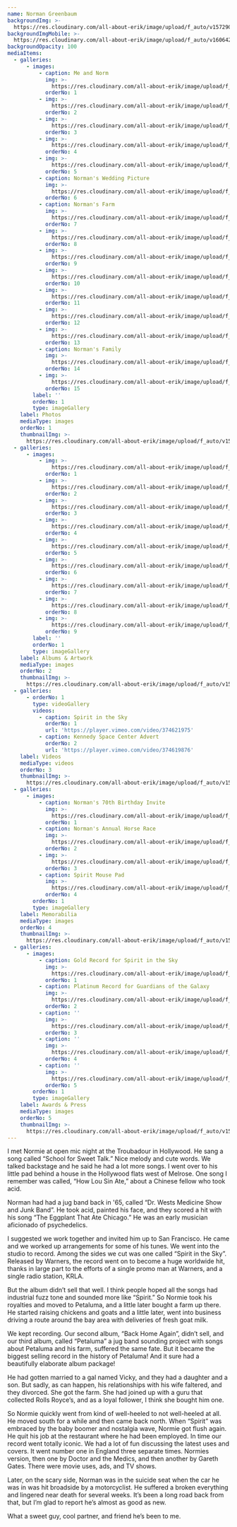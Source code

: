 ```yaml
---
name: Norman Greenbaum
backgroundImg: >-
  https://res.cloudinary.com/all-about-erik/image/upload/f_auto/v1572907512/Musical%20Journey/Musical%20Friends/Friends/Norman%20Greenbaum/Background_Thumbnails/Background_erik_and_normie_vn789h.jpg
backgroundImgMobile: >-
  https://res.cloudinary.com/all-about-erik/image/upload/f_auto/v1606429290/Musical%20Journey/Musical%20Friends/Friends/Norman%20Greenbaum/Background_Thumbnails/Background_norman_greenbaum_768x1024.jpg
backgroundOpacity: 100
mediaItems:
  - galleries:
      - images:
          - caption: Me and Norm
            img: >-
              https://res.cloudinary.com/all-about-erik/image/upload/f_auto/v1572907506/Musical%20Journey/Musical%20Friends/Friends/Norman%20Greenbaum/1_Photos/img020-2_kuxbwf.jpg
            orderNo: 1
          - img: >-
              https://res.cloudinary.com/all-about-erik/image/upload/f_auto/v1572907505/Musical%20Journey/Musical%20Friends/Friends/Norman%20Greenbaum/1_Photos/Norman_duxcma.jpg
            orderNo: 2
          - img: >-
              https://res.cloudinary.com/all-about-erik/image/upload/f_auto/v1572907508/Musical%20Journey/Musical%20Friends/Friends/Norman%20Greenbaum/1_Photos/Norman2_azwina.jpg
            orderNo: 3
          - img: >-
              https://res.cloudinary.com/all-about-erik/image/upload/f_auto/v1572907508/Musical%20Journey/Musical%20Friends/Friends/Norman%20Greenbaum/1_Photos/Norman3_cdwmie.jpg
            orderNo: 4
          - img: >-
              https://res.cloudinary.com/all-about-erik/image/upload/f_auto/v1572907506/Musical%20Journey/Musical%20Friends/Friends/Norman%20Greenbaum/1_Photos/MeAndNormie2_xbbrsh.jpg
            orderNo: 5
          - caption: Norman's Wedding Picture
            img: >-
              https://res.cloudinary.com/all-about-erik/image/upload/f_auto/v1572907507/Musical%20Journey/Musical%20Friends/Friends/Norman%20Greenbaum/1_Photos/NormansWeddingPicture_clm2yt.jpg
            orderNo: 6
          - caption: Norman's Farm
            img: >-
              https://res.cloudinary.com/all-about-erik/image/upload/f_auto/v1572907508/Musical%20Journey/Musical%20Friends/Friends/Norman%20Greenbaum/1_Photos/Normans%20Farm/NormansGarden_w13hbr.jpg
            orderNo: 7
          - img: >-
              https://res.cloudinary.com/all-about-erik/image/upload/f_auto/v1572907504/Musical%20Journey/Musical%20Friends/Friends/Norman%20Greenbaum/1_Photos/Normans%20Farm/NormansFarm_quvoqz.jpg
            orderNo: 8
          - img: >-
              https://res.cloudinary.com/all-about-erik/image/upload/f_auto/v1572907504/Musical%20Journey/Musical%20Friends/Friends/Norman%20Greenbaum/1_Photos/Normans%20Farm/NormansFarm2_gxrgxj.jpg
            orderNo: 9
          - img: >-
              https://res.cloudinary.com/all-about-erik/image/upload/f_auto/v1572907508/Musical%20Journey/Musical%20Friends/Friends/Norman%20Greenbaum/1_Photos/Normans%20Farm/NormansFarm3_dt4sax.jpg
            orderNo: 10
          - img: >-
              https://res.cloudinary.com/all-about-erik/image/upload/f_auto/v1572907504/Musical%20Journey/Musical%20Friends/Friends/Norman%20Greenbaum/1_Photos/Normans%20Farm/NormansFarm4_ormne1.jpg
            orderNo: 11
          - img: >-
              https://res.cloudinary.com/all-about-erik/image/upload/f_auto/v1572907504/Musical%20Journey/Musical%20Friends/Friends/Norman%20Greenbaum/1_Photos/Normans%20Farm/NormansFarm5_n22vsd.jpg
            orderNo: 12
          - img: >-
              https://res.cloudinary.com/all-about-erik/image/upload/f_auto/v1572907504/Musical%20Journey/Musical%20Friends/Friends/Norman%20Greenbaum/1_Photos/Normans%20Farm/NormansFarm6_gdcus5.jpg
            orderNo: 13
          - caption: Norman's Family
            img: >-
              https://res.cloudinary.com/all-about-erik/image/upload/f_auto/v1572907506/Musical%20Journey/Musical%20Friends/Friends/Norman%20Greenbaum/1_Photos/NormansFamily/NormansFamily_n4ddhk.jpg
            orderNo: 14
          - img: >-
              https://res.cloudinary.com/all-about-erik/image/upload/f_auto/v1572907507/Musical%20Journey/Musical%20Friends/Friends/Norman%20Greenbaum/1_Photos/NormansFamily/NormanAndFamily2_p54xc9.jpg
            orderNo: 15
        label: ''
        orderNo: 1
        type: imageGallery
    label: Photos
    mediaType: images
    orderNo: 1
    thumbnailImg: >-
      https://res.cloudinary.com/all-about-erik/image/upload/f_auto/v1572907511/Musical%20Journey/Musical%20Friends/Friends/Norman%20Greenbaum/Background_Thumbnails/Thumbnail_1_Norman3_bhhwai.jpg
  - galleries:
      - images:
          - img: >-
              https://res.cloudinary.com/all-about-erik/image/upload/f_auto/v1572907509/Musical%20Journey/Musical%20Friends/Friends/Norman%20Greenbaum/2_Albums%20and%20Artwork/2_s58hcr.jpg
            orderNo: 1
          - img: >-
              https://res.cloudinary.com/all-about-erik/image/upload/f_auto/v1572907509/Musical%20Journey/Musical%20Friends/Friends/Norman%20Greenbaum/2_Albums%20and%20Artwork/1_rdnvun.jpg
            orderNo: 2
          - img: >-
              https://res.cloudinary.com/all-about-erik/image/upload/f_auto/v1572907510/Musical%20Journey/Musical%20Friends/Friends/Norman%20Greenbaum/2_Albums%20and%20Artwork/PetalumaAlbum/petaluma_dyouc9.jpg
            orderNo: 3
          - img: >-
              https://res.cloudinary.com/all-about-erik/image/upload/f_auto/v1572907509/Musical%20Journey/Musical%20Friends/Friends/Norman%20Greenbaum/2_Albums%20and%20Artwork/PetalumaAlbum/PetalumaBooket_xj7s0u.jpg
            orderNo: 4
          - img: >-
              https://res.cloudinary.com/all-about-erik/image/upload/f_auto/v1572907508/Musical%20Journey/Musical%20Friends/Friends/Norman%20Greenbaum/2_Albums%20and%20Artwork/PetalumaAlbum/PetalumaBooket2_ezmhw2.jpg
            orderNo: 5
          - img: >-
              https://res.cloudinary.com/all-about-erik/image/upload/f_auto/v1572907508/Musical%20Journey/Musical%20Friends/Friends/Norman%20Greenbaum/2_Albums%20and%20Artwork/PetalumaAlbum/PetalumaBooket3_j8vqhn.jpg
            orderNo: 6
          - img: >-
              https://res.cloudinary.com/all-about-erik/image/upload/f_auto/v1572907508/Musical%20Journey/Musical%20Friends/Friends/Norman%20Greenbaum/2_Albums%20and%20Artwork/PetalumaAlbum/petalumaBooket4_vl4ne9.jpg
            orderNo: 7
          - img: >-
              https://res.cloudinary.com/all-about-erik/image/upload/f_auto/v1572907511/Musical%20Journey/Musical%20Friends/Friends/Norman%20Greenbaum/2_Albums%20and%20Artwork/PetalumaAlbum/PetalumaBooklet5_heol2b.jpg
            orderNo: 8
          - img: >-
              https://res.cloudinary.com/all-about-erik/image/upload/f_auto/v1572907509/Musical%20Journey/Musical%20Friends/Friends/Norman%20Greenbaum/2_Albums%20and%20Artwork/3replprs6422_gsos3k.jpg
            orderNo: 9
        label: ''
        orderNo: 1
        type: imageGallery
    label: Albums & Artwork
    mediaType: images
    orderNo: 2
    thumbnailImg: >-
      https://res.cloudinary.com/all-about-erik/image/upload/f_auto/v1572907512/Musical%20Journey/Musical%20Friends/Friends/Norman%20Greenbaum/Background_Thumbnails/Thumbnail_2_Norman-Greenbaum-SitS_dpvqxe.jpg
  - galleries:
      - orderNo: 1
        type: videoGallery
        videos:
          - caption: Spirit in the Sky
            orderNo: 1
            url: 'https://player.vimeo.com/video/374621975'
          - caption: Kennedy Space Center Advert
            orderNo: 2
            url: 'https://player.vimeo.com/video/374619876'
    label: Videos
    mediaType: videos
    orderNo: 3
    thumbnailImg: >-
      https://res.cloudinary.com/all-about-erik/image/upload/f_auto/v1572907512/Musical%20Journey/Musical%20Friends/Friends/Norman%20Greenbaum/Background_Thumbnails/Thumbnail_3_norman_videos_icon_bdcas0.jpg
  - galleries:
      - images:
          - caption: Norman's 70th Birthday Invite
            img: >-
              https://res.cloudinary.com/all-about-erik/image/upload/f_auto/v1572907510/Musical%20Journey/Musical%20Friends/Friends/Norman%20Greenbaum/4_Norman%20Memorabila/Normans70thBirthdayInvite_rakknv.jpg
            orderNo: 1
          - caption: Norman's Annual Horse Race
            img: >-
              https://res.cloudinary.com/all-about-erik/image/upload/f_auto/v1572907510/Musical%20Journey/Musical%20Friends/Friends/Norman%20Greenbaum/4_Norman%20Memorabila/NormansAnnualHorseRace_caea08.jpg
            orderNo: 2
          - img: >-
              https://res.cloudinary.com/all-about-erik/image/upload/f_auto/v1572907509/Musical%20Journey/Musical%20Friends/Friends/Norman%20Greenbaum/4_Norman%20Memorabila/Scan_4_p7rckk.jpg
            orderNo: 3
          - caption: Spirit Mouse Pad
            img: >-
              https://res.cloudinary.com/all-about-erik/image/upload/f_auto/v1572907510/Musical%20Journey/Musical%20Friends/Friends/Norman%20Greenbaum/4_Norman%20Memorabila/SpiritMousePad_le4j8b.jpg
            orderNo: 4
        orderNo: 1
        type: imageGallery
    label: Memorabilia
    mediaType: images
    orderNo: 4
    thumbnailImg: >-
      https://res.cloudinary.com/all-about-erik/image/upload/f_auto/v1572907512/Musical%20Journey/Musical%20Friends/Friends/Norman%20Greenbaum/Background_Thumbnails/Thumbnail_4_Normans70thBirthdayInvite_opaihu.jpg
  - galleries:
      - images:
          - caption: Gold Record for Spirit in the Sky
            img: >-
              https://res.cloudinary.com/all-about-erik/image/upload/f_auto/v1572907510/Musical%20Journey/Musical%20Friends/Friends/Norman%20Greenbaum/5_Awards%20Press%20Usage/GoldRecord_shzh61.jpg
            orderNo: 1
          - caption: Platinum Record for Guardians of the Galaxy
            img: >-
              https://res.cloudinary.com/all-about-erik/image/upload/f_auto/v1572907511/Musical%20Journey/Musical%20Friends/Friends/Norman%20Greenbaum/5_Awards%20Press%20Usage/PlatiumRecordForGuardiansOfGalaxy_dzkheh.jpg
            orderNo: 2
          - caption: ''
            img: >-
              https://res.cloudinary.com/all-about-erik/image/upload/f_auto/v1572907512/Musical%20Journey/Musical%20Friends/Friends/Norman%20Greenbaum/5_Awards%20Press%20Usage/Press_wg20fe.jpg
            orderNo: 3
          - caption: ''
            img: >-
              https://res.cloudinary.com/all-about-erik/image/upload/f_auto/v1572907512/Musical%20Journey/Musical%20Friends/Friends/Norman%20Greenbaum/5_Awards%20Press%20Usage/Press2_yiujbu.jpg
            orderNo: 4
          - caption: ''
            img: >-
              https://res.cloudinary.com/all-about-erik/image/upload/f_auto/v1572907512/Musical%20Journey/Musical%20Friends/Friends/Norman%20Greenbaum/5_Awards%20Press%20Usage/Press3_kwnco8.jpg
            orderNo: 5
        orderNo: 1
        type: imageGallery
    label: Awards & Press
    mediaType: images
    orderNo: 5
    thumbnailImg: >-
      https://res.cloudinary.com/all-about-erik/image/upload/f_auto/v1572907512/Musical%20Journey/Musical%20Friends/Friends/Norman%20Greenbaum/Background_Thumbnails/Thumbnail_5_GoldRecord_tmu8wn.jpg
---
```

I met Normie at open mic night at the Troubadour in Hollywood. He sang a song called “School for Sweet Talk.” Nice melody and cute words. We talked backstage and he said he had a lot more songs.  I went over to his little pad behind a house in the Hollywood flats west of Melrose. One song I remember was called, “How Lou Sin Ate,” about a Chinese fellow who took acid. 

Norman had had a jug band back in '65, called “Dr. Wests Medicine Show and Junk Band”. He took acid, painted his face, and they scored a hit with his song “The Eggplant That Ate Chicago.” He was an early musician aficionado of psychedelics. 

I suggested we work together and invited him up to San Francisco. He came and we worked up arrangements for some of his tunes. We went into the studio to record. Among the sides we cut was one called “Spirit in the Sky”. Released by Warners, the record went on to become a huge worldwide hit, thanks in large part to the efforts of a single promo man at Warners, and a single radio station, KRLA. 

But the album didn’t sell that well. I think people hoped all the songs had industrial fuzz tone and sounded more like “Spirit.” So Normie took his royalties and moved to Petaluma, and a little later bought a farm up there. He started raising chickens and goats and a little later, went into business driving a route around the bay area with deliveries of fresh goat milk. 

We kept recording. Our second album, “Back Home Again”, didn’t sell, and our third album, called “Petaluma” a jug band sounding project with songs about Petaluma and his farm, suffered the same fate. But it became the biggest selling record in the history of Petaluma! And it sure had a beautifully elaborate album package! 

He had gotten married to a gal named Vicky, and they had a daughter and a son. But sadly, as can happen, his relationships with his wife faltered, and they divorced. She got the farm. She had joined up with a guru that collected Rolls Royce’s, and as a loyal follower, I think she bought him one. 

So Normie quickly went from kind of well-heeled to not well-heeled at all. He moved south for a while and then came back north. When “Spirit” was embraced by the baby boomer and nostalgia wave, Normie got flush again. He quit his job at the restaurant where he had been employed. In time our record went totally iconic. We had a lot of fun discussing the latest uses and covers. It went number one in England three separate times. Normies version, then one by Doctor and the Medics, and then another by Gareth Gates. There were movie uses, ads, and TV shows. 

Later, on the scary side, Norman was in the suicide seat when the car he was in was hit broadside by a motorcyclist. He suffered a broken everything and lingered near death for several weeks. It’s been a long road back from that, but I’m glad to report he’s almost as good as new. 

What a sweet guy, cool partner, and friend he’s been to me.
